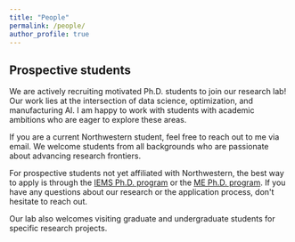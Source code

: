 ```yaml
---
title: "People"
permalink: /people/
author_profile: true
---
```


<style>
.mykeyword {
    color: #57342a;
    display: inline;
}
</style>

## Prospective students
We are actively recruiting motivated Ph.D. students to join our research lab! Our work lies at the intersection of data science, optimization, and manufacturing AI. I am happy to work with students with academic ambitions who are eager to explore these areas.

If you are a current Northwestern student, feel free to reach out to me via email. We welcome students from all backgrounds who are passionate about advancing research frontiers.

For prospective students not yet affiliated with Northwestern, the best way to apply is through the [IEMS Ph.D. program](https://www.mccormick.northwestern.edu/industrial/academics/phd/) or the [ME Ph.D. program](https://www.mccormick.northwestern.edu/mechanical/academics/graduate/prospective-phd/). If you have any questions about our research or the application process, don't hesitate to reach out.

Our lab also welcomes visiting graduate and undergraduate students for specific research projects.